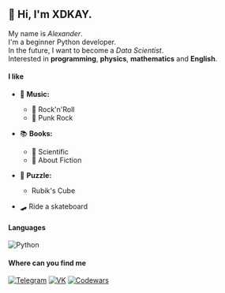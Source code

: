 ## 👋 Hi, I'm XDKAY.
My name is *Alexander*.<br/>
I'm a beginner Python developer.<br/>
In the future, I want to become a *Data Scientist*.<br/>
Interested in **programming**, **physics**, **mathematics** and **English**.


#### I like
* 🎵 **Music:**
    * 🎸 Rock'n'Roll
    * 🎸 Punk Rock
    
* 📚 **Books:**
    * 📖 Scientific
    * 📘 About Fiction
    
* 🎲 **Puzzle:**
    * Rubik's Cube
    
* 🛹 Ride a skateboard
#### Languages
![Python](https://img.shields.io/badge/-python-grey?style=for-the-badge&logo=python)

#### Where can you find me
[![Telegram](https://img.shields.io/badge/-Telegram-grey?style=for-the-badge&logo=telegram)](https://t.me/XDKAYppq)
[![VK](https://img.shields.io/badge/-Vkontakte-grey?style=for-the-badge&logo=VK)](https://vk.com/fromoldnuke_bogema)
[![Codewars](https://img.shields.io/badge/-Codewars-grey?style=for-the-badge&logo=Codewars)](https://www.codewars.com/users/XDKAY)
